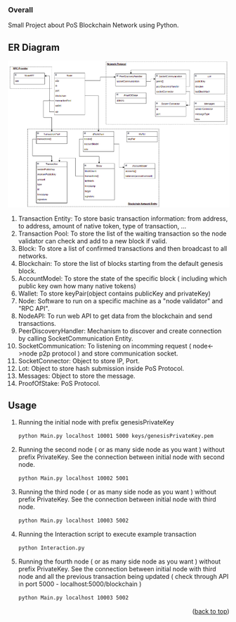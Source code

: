 ### Overall

Small Project about PoS Blockchain Network using Python.

<!-- GETTING STARTED -->
## ER Diagram
![ER_Diagram](ER_Diagram.png)

1. Transaction Entity: To store basic transaction information: from address, to address, amount of native token, type of transaction, ...
2. Transaction Pool: To store the list of the waiting transaction so the node validator can check and add to a new block if valid.
3. Block: To store a list of confirmed transactions and then broadcast to all networks.
4. Blockchain: To store the list of blocks starting from the default genesis block.
5. AccountModel: To store the state of the specific block ( including which public key own how many native tokens)
6. Wallet: To store keyPair(object contains publicKey and privateKey)
7. Node: Software to run on a specific machine as a "node validator" and "RPC API".
8. NodeAPI: To run web API to get data from the blockchain and send transactions.
9. PeerDiscoveryHandler: Mechanism to discover and create connection by calling SocketCommunication Entity.
10. SocketCommunication: To listening on incomming request ( node<->node p2p protocol ) and store communication socket.
11. SocketConnector: Object to store IP, Port.
12. Lot: Object to store hash submission inside PoS Protocol.
13. Messages: Object to store the message.
14. ProofOfStake: PoS Protocol.

<!-- USAGE EXAMPLES -->
## Usage

1. Running the initial node with prefix genesisPrivateKey
   ```sh
   python Main.py localhost 10001 5000 keys/genesisPrivateKey.pem
   ```
2. Running the second node ( or as many side node as you want ) without prefix PrivateKey. See the connection between initial node with second node.
   ```sh
   python Main.py localhost 10002 5001
   ```
3. Running the third node ( or as many side node as you want ) without prefix PrivateKey. See the connection between initial node with third node.
   ```sh
   python Main.py localhost 10003 5002
   ```
4. Running the Interaction script to execute example transaction
   ```sh
   python Interaction.py
   ```
5. Running the fourth node ( or as many side node as you want ) without prefix PrivateKey. See the connection between initial node with third node and all the previous transaction being updated ( check through API in port 5000 - localhost:5000/blockchain )
   ```sh
   python Main.py localhost 10003 5002
   ```

<p align="right">(<a href="#top">back to top</a>)</p>


